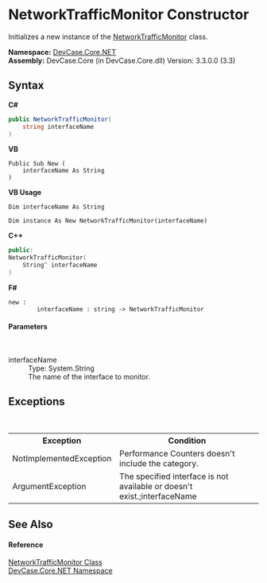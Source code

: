 # NetworkTrafficMonitor Constructor 
 

Initializes a new instance of the <a href="T_DevCase_Core_NET_NetworkTrafficMonitor">NetworkTrafficMonitor</a> class.

**Namespace:**&nbsp;<a href="N_DevCase_Core_NET">DevCase.Core.NET</a><br />**Assembly:**&nbsp;DevCase.Core (in DevCase.Core.dll) Version: 3.3.0.0 (3.3)

## Syntax

**C#**<br />
``` C#
public NetworkTrafficMonitor(
	string interfaceName
)
```

**VB**<br />
``` VB
Public Sub New ( 
	interfaceName As String
)
```

**VB Usage**<br />
``` VB Usage
Dim interfaceName As String

Dim instance As New NetworkTrafficMonitor(interfaceName)
```

**C++**<br />
``` C++
public:
NetworkTrafficMonitor(
	String^ interfaceName
)
```

**F#**<br />
``` F#
new : 
        interfaceName : string -> NetworkTrafficMonitor
```


#### Parameters
&nbsp;<dl><dt>interfaceName</dt><dd>Type: System.String<br />The name of the interface to monitor.</dd></dl>

## Exceptions
&nbsp;<table><tr><th>Exception</th><th>Condition</th></tr><tr><td>NotImplementedException</td><td>Performance Counters doesn't include the category.</td></tr><tr><td>ArgumentException</td><td>The specified interface is not available or doesn't exist.;interfaceName</td></tr></table>

## See Also


#### Reference
<a href="T_DevCase_Core_NET_NetworkTrafficMonitor">NetworkTrafficMonitor Class</a><br /><a href="N_DevCase_Core_NET">DevCase.Core.NET Namespace</a><br />